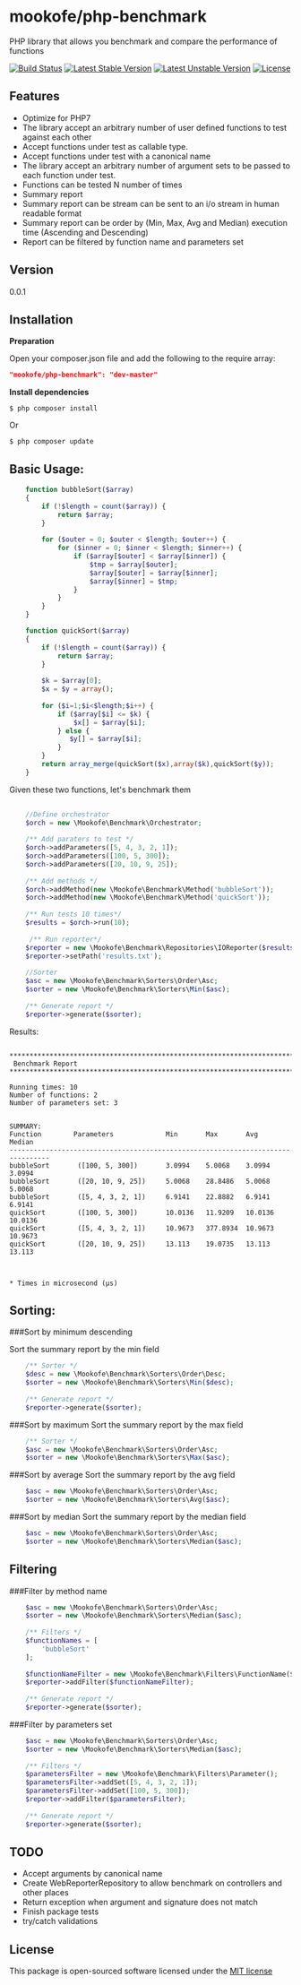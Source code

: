 mookofe/php-benchmark
=========

PHP library that allows you benchmark and compare the performance of functions

[![Build Status](https://travis-ci.org/mookofe/laravel-support.svg?branch=master)](https://travis-ci.org/mookofe/laravel-support)
[![Latest Stable Version](https://poser.pugx.org/mookofe/php-benchmark/v/stable)](https://packagist.org/packages/mookofe/php-benchmark)
[![Latest Unstable Version](https://poser.pugx.org/mookofe/php-benchmark/v/unstable)](https://packagist.org/packages/mookofe/php-benchmark)
[![License](https://poser.pugx.org/mookofe/laravel-support/license.svg)](https://packagist.org/packages/mookofe/laravel-support)


Features
----
  - Optimize for PHP7
  - The library accept an arbitrary number of user defined functions to test against each other
  - Accept functions under test as callable type. 
  - Accept functions under test with a canonical name
  - The library accept an arbitrary number of argument sets to be passed to each function under test.
  - Functions can be tested N number of times
  - Summary report
  - Summary report can be stream can be sent to an i/o stream in human readable format
  - Summary report can be order by (Min, Max, Avg and Median) execution time (Ascending and Descending)
  - Report can be filtered by function name and parameters set
  

Version
----
0.0.1


Installation
--------------

**Preparation**

Open your composer.json file and add the following to the require array: 

```json
"mookofe/php-benchmark": "dev-master"
```

**Install dependencies**

```
$ php composer install
```

Or

```batch
$ php composer update
```


Basic Usage:
----

```php
	function bubbleSort($array)
    {
        if (!$length = count($array)) {
            return $array;
        }      
         
        for ($outer = 0; $outer < $length; $outer++) {
            for ($inner = 0; $inner < $length; $inner++) {
                if ($array[$outer] < $array[$inner]) {
                    $tmp = $array[$outer];
                    $array[$outer] = $array[$inner];
                    $array[$inner] = $tmp;
                }
            }
        }
    }

    function quickSort($array)
    {
        if (!$length = count($array)) {
            return $array;
        }
     
        $k = $array[0];
        $x = $y = array();
         
        for ($i=1;$i<$length;$i++) {
            if ($array[$i] <= $k) {
                $x[] = $array[$i];
            } else {
               $y[] = $array[$i];
            }
        }
        return array_merge(quickSort($x),array($k),quickSort($y));
    }
```
Given these two functions, let's benchmark them
    
```php
    
    //Define orchestrator
    $orch = new \Mookofe\Benchmark\Orchestrator;
    
    /** Add paraters to test */
    $orch->addParameters([5, 4, 3, 2, 1]);
    $orch->addParameters([100, 5, 300]);
    $orch->addParameters([20, 10, 9, 25]);
    
    /** Add methods */
    $orch->addMethod(new \Mookofe\Benchmark\Method('bubbleSort'));
    $orch->addMethod(new \Mookofe\Benchmark\Method('quickSort'));
    
    /** Run tests 10 times*/
    $results = $orch->run(10);
	
	 /** Run reporter*/
    $reporter = new \Mookofe\Benchmark\Repositories\IOReporter($results);
    $reporter->setPath('results.txt');
    
    //Sorter
    $asc = new \Mookofe\Benchmark\Sorters\Order\Asc;
    $sorter = new \Mookofe\Benchmark\Sorters\Min($asc);
    
    /** Generate report */
    $reporter->generate($sorter);
```

Results:

```
    
********************************************************************************
 Benchmark Report
********************************************************************************

Running times: 10
Number of functions: 2
Number of parameters set: 3


SUMMARY:
Function        Parameters             Min       Max       Avg       Median
--------------------------------------------------------------------------------
bubbleSort       ([100, 5, 300])       3.0994    5.0068    3.0994    3.0994    
bubbleSort       ([20, 10, 9, 25])     5.0068    28.8486   5.0068    5.0068    
bubbleSort       ([5, 4, 3, 2, 1])     6.9141    22.8882   6.9141    6.9141    
quickSort        ([100, 5, 300])       10.0136   11.9209   10.0136   10.0136   
quickSort        ([5, 4, 3, 2, 1])     10.9673   377.8934  10.9673   10.9673   
quickSort        ([20, 10, 9, 25])     13.113    19.0735   13.113    13.113    



* Times in microsecond (µs)
```

Sorting:
----


###Sort by minimum descending

Sort the summary report by the min field

```php
    /** Sorter */
    $desc = new \Mookofe\Benchmark\Sorters\Order\Desc;
    $sorter = new \Mookofe\Benchmark\Sorters\Min($desc);
    
    /** Generate report */
    $reporter->generate($sorter);
```

###Sort by maximum
Sort the summary report by the max field

```php
    /** Sorter */
    $asc = new \Mookofe\Benchmark\Sorters\Order\Asc;
    $sorter = new \Mookofe\Benchmark\Sorters\Max($asc);
```

###Sort by average
Sort the summary report by the avg field

```php
    $asc = new \Mookofe\Benchmark\Sorters\Order\Asc;
    $sorter = new \Mookofe\Benchmark\Sorters\Avg($asc);
```

###Sort by median
Sort the summary report by the median field

```php
    $asc = new \Mookofe\Benchmark\Sorters\Order\Asc;
    $sorter = new \Mookofe\Benchmark\Sorters\Median($asc);
```


Filtering
----

###Filter by method name
```php
    $asc = new \Mookofe\Benchmark\Sorters\Order\Asc;
    $sorter = new \Mookofe\Benchmark\Sorters\Median($asc);
    
    /** Filters */
    $functionNames = [
    	'bubbleSort'
    ];
    
    $functionNameFilter = new \Mookofe\Benchmark\Filters\FunctionName($functionNames);
    $reporter->addFilter($functionNameFilter);
    
    /** Generate report */
    $reporter->generate($sorter);
```


###Filter by parameters set
```php
    $asc = new \Mookofe\Benchmark\Sorters\Order\Asc;
    $sorter = new \Mookofe\Benchmark\Sorters\Median($asc);
    
    /** Filters */
    $parametersFilter = new \Mookofe\Benchmark\Filters\Parameter();
    $parametersFilter->addSet([5, 4, 3, 2, 1]);
    $parametersFilter->addSet([100, 5, 300]);
    $reporter->addFilter($parametersFilter);
    
    /** Generate report */
    $reporter->generate($sorter);
```


TODO
----
  - Accept arguments by canonical name
  - Create WebReporterRepository to allow benchmark on controllers and other places
  - Return exception when argument and signature does not match
  - Finish package tests
  - try/catch validations

License
----
This package is open-sourced software licensed under the [MIT license](http://opensource.org/licenses/MIT)